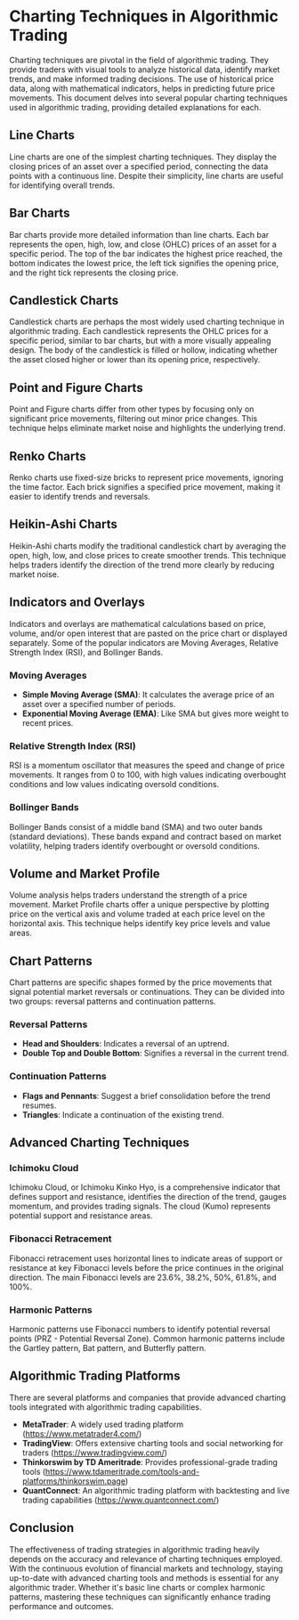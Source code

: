 # Charting Techniques in Algorithmic Trading

Charting techniques are pivotal in the field of algorithmic trading. They provide traders with visual tools to analyze historical data, identify market trends, and make informed trading decisions. The use of historical price data, along with mathematical indicators, helps in predicting future price movements. This document delves into several popular charting techniques used in algorithmic trading, providing detailed explanations for each.

## Line Charts

Line charts are one of the simplest charting techniques. They display the closing prices of an asset over a specified period, connecting the data points with a continuous line. Despite their simplicity, line charts are useful for identifying overall trends.

## Bar Charts

Bar charts provide more detailed information than line charts. Each bar represents the open, high, low, and close (OHLC) prices of an asset for a specific period. The top of the bar indicates the highest price reached, the bottom indicates the lowest price, the left tick signifies the opening price, and the right tick represents the closing price.

## Candlestick Charts

Candlestick charts are perhaps the most widely used charting technique in algorithmic trading. Each candlestick represents the OHLC prices for a specific period, similar to bar charts, but with a more visually appealing design. The body of the candlestick is filled or hollow, indicating whether the asset closed higher or lower than its opening price, respectively.

## Point and Figure Charts

Point and Figure charts differ from other types by focusing only on significant price movements, filtering out minor price changes. This technique helps eliminate market noise and highlights the underlying trend.

## Renko Charts

Renko charts use fixed-size bricks to represent price movements, ignoring the time factor. Each brick signifies a specified price movement, making it easier to identify trends and reversals.

## Heikin-Ashi Charts

Heikin-Ashi charts modify the traditional candlestick chart by averaging the open, high, low, and close prices to create smoother trends. This technique helps traders identify the direction of the trend more clearly by reducing market noise.

## Indicators and Overlays

Indicators and overlays are mathematical calculations based on price, volume, and/or open interest that are pasted on the price chart or displayed separately. Some of the popular indicators are Moving Averages, Relative Strength Index (RSI), and Bollinger Bands.

### Moving Averages

- **Simple Moving Average (SMA)**: It calculates the average price of an asset over a specified number of periods.
- **Exponential Moving Average (EMA)**: Like SMA but gives more weight to recent prices.

### Relative Strength Index (RSI)

RSI is a momentum oscillator that measures the speed and change of price movements. It ranges from 0 to 100, with high values indicating overbought conditions and low values indicating oversold conditions.

### Bollinger Bands

Bollinger Bands consist of a middle band (SMA) and two outer bands (standard deviations). These bands expand and contract based on market volatility, helping traders identify overbought or oversold conditions.

## Volume and Market Profile

Volume analysis helps traders understand the strength of a price movement. Market Profile charts offer a unique perspective by plotting price on the vertical axis and volume traded at each price level on the horizontal axis. This technique helps identify key price levels and value areas.

## Chart Patterns

Chart patterns are specific shapes formed by the price movements that signal potential market reversals or continuations. They can be divided into two groups: reversal patterns and continuation patterns.

### Reversal Patterns

- **Head and Shoulders**: Indicates a reversal of an uptrend.
- **Double Top and Double Bottom**: Signifies a reversal in the current trend.

### Continuation Patterns

- **Flags and Pennants**: Suggest a brief consolidation before the trend resumes.
- **Triangles**: Indicate a continuation of the existing trend.

## Advanced Charting Techniques

### Ichimoku Cloud

Ichimoku Cloud, or Ichimoku Kinko Hyo, is a comprehensive indicator that defines support and resistance, identifies the direction of the trend, gauges momentum, and provides trading signals. The cloud (Kumo) represents potential support and resistance areas.

### Fibonacci Retracement

Fibonacci retracement uses horizontal lines to indicate areas of support or resistance at key Fibonacci levels before the price continues in the original direction. The main Fibonacci levels are 23.6%, 38.2%, 50%, 61.8%, and 100%.

### Harmonic Patterns

Harmonic patterns use Fibonacci numbers to identify potential reversal points (PRZ - Potential Reversal Zone). Common harmonic patterns include the Gartley pattern, Bat pattern, and Butterfly pattern.

## Algorithmic Trading Platforms

There are several platforms and companies that provide advanced charting tools integrated with algorithmic trading capabilities.

- **MetaTrader**: A widely used trading platform (https://www.metatrader4.com/)
- **TradingView**: Offers extensive charting tools and social networking for traders (https://www.tradingview.com/)
- **Thinkorswim by TD Ameritrade**: Provides professional-grade trading tools (https://www.tdameritrade.com/tools-and-platforms/thinkorswim.page)
- **QuantConnect**: An algorithmic trading platform with backtesting and live trading capabilities (https://www.quantconnect.com/)

## Conclusion

The effectiveness of trading strategies in algorithmic trading heavily depends on the accuracy and relevance of charting techniques employed. With the continuous evolution of financial markets and technology, staying up-to-date with advanced charting tools and methods is essential for any algorithmic trader. Whether it's basic line charts or complex harmonic patterns, mastering these techniques can significantly enhance trading performance and outcomes.
